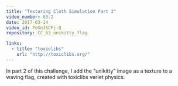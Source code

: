 ```yaml
---
title: "Texturing Cloth Simulation Part 2"
video_number: 63.2
date: 2017-03-14
video_id: FeXnJSCFj-Q
repository: CC_63_unikitty_flag

links:
  - title: "toxiclibs"  
    url: "http://toxiclibs.org/"
---
```


In part 2 of this challenge, I add the "unikitty" image as a texture to a waving flag, created with toxiclibs verlet physics.
